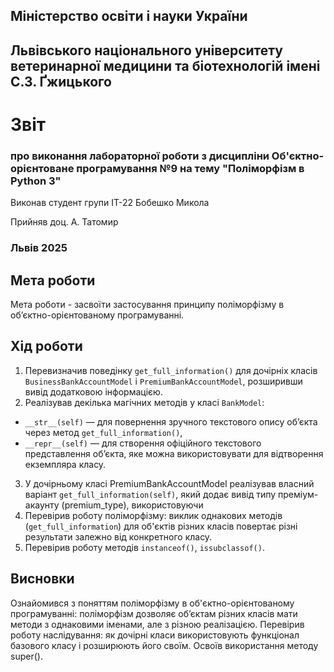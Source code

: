 ## Міністерство освіти і науки України

## Львівського національного університету ветеринарної медицини та біотехнологій імені С.З. Ґжицького
 
# Звіт
### про виконання лабораторної роботи з дисципліни Об'єктно-орієнтоване програмування №9 на тему "Поліморфізм в Python 3"
Виконав студент групи ІТ-22 Бобешко Микола

Прийняв доц. А. Татомир
### Львів 2025

## Мета роботи
Мета роботи - засвоїти застосування принципу поліморфізму в об’єктно-орієнтованому програмуванні.

## Хід роботи
1. Перевизначив поведінку `get_full_information()` для дочірніх класів `BusinessBankAccountModel` і `PremiumBankAccountModel`, розширивши вивід додатковою інформацією.
2. Реалізував декілька магічних методів у класі `BankModel`:
- `__str__(self)` — для повернення зручного текстового опису об’єкта через метод `get_full_information()`,
- `__repr__(self)` — для створення офіційного текстового представлення об’єкта, яке можна використовувати для відтворення екземпляра класу.

3. У дочірньому класі PremiumBankAccountModel реалізував власний варіант `get_full_information(self)`, який додає вивід типу преміум-акаунту (premium_type), використовуючи 
4. Перевірив роботу поліморфізму: виклик однакових методів (`get_full_information`) для об'єктів різних класів повертає різні результати залежно від конкретного класу.
5. Перевірив роботу методів `instanceof()`, `issubclassof()`.

## Висновки

Ознайомився з поняттям поліморфізму в об'єктно-орієнтованому програмуванні: поліморфізм дозволяє об’єктам різних класів мати методи з однаковими іменами, але з різною реалізацією.
Перевірив роботу наслідування: як дочірні класи використовують функціонал базового класу і розширюють його своїм. Освоїв використання методу super().